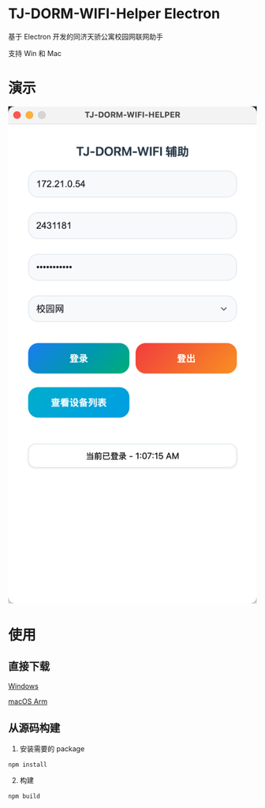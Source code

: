 # TJ-DORM-WIFI-Helper Electron

基于 Electron 开发的同济天骄公寓校园网联网助手

支持 Win 和 Mac

# 演示

![](./demo.png)

# 使用

## 直接下载

[Windows](https://github.com/sitdownkevin/TJ-DORM-WIFI-Helper/releases/download/1.0.2/TJ-DORM-WIFI-Helper.exe)

[macOS Arm](https://github.com/sitdownkevin/TJ-DORM-WIFI-Helper/releases/download/1.0.2/TJ-DORM-WIFI-Helper-arm64.dmg)

## 从源码构建

1. 安装需要的 package

```
npm install
```

2. 构建

```
npm build
```